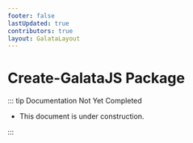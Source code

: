 ```yaml
---
footer: false
lastUpdated: true
contributors: true
layout: GalataLayout
---
```


# Create-GalataJS Package

::: tip Documentation Not Yet Completed

- This document is under construction.

:::